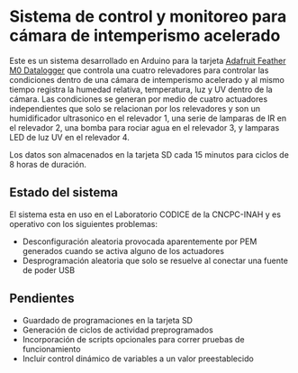 # Sistema de control y monitoreo para cámara de intemperismo acelerado

Este es un sistema desarrollado en Arduino para la tarjeta [Adafruit Feather M0 Datalogger](https://www.adafruit.com/product/2796) que controla una cuatro relevadores para controlar las condiciones dentro de una cámara de intemperismo acelerado y al mismo tiempo registra la humedad relativa, temperatura, luz y UV dentro de la cámara. Las condiciones se generan por medio de cuatro actuadores independientes que solo se relacionan por los relevadores y son un humidificador ultrasonico en el relevador 1, una serie de lamparas de IR en el relevador 2, una bomba para rociar agua en el relevador 3, y lamparas LED de luz UV en el relevador 4.

Los datos son almacenados en la tarjeta SD cada 15 minutos para ciclos de 8 horas de duración.
## Estado del sistema
El sistema esta en uso en el Laboratorio CODICE de la CNCPC-INAH y es operativo con los siguientes problemas:
+ Desconfiguración aleatoria provocada aparentemente por PEM generados cuando se activa alguno de los actuadores
+ Desprogramación aleatoria que solo se resuelve al conectar una fuente de poder USB

## Pendientes
+ Guardado de programaciones en la tarjeta SD
+ Generación de ciclos de actividad preprogramados
+ Incorporación de scripts opcionales para correr pruebas de funcionamiento
+ Incluir control dinámico de variables a un valor preestablecido
